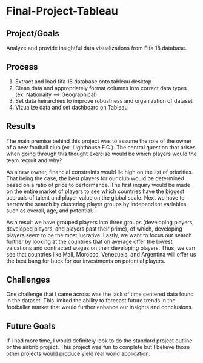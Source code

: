 # Final-Project-Tableau

## Project/Goals
Analyze and provide insightful data visualizations from Fifa 18 database. 

## Process
1) Extract and load fifa 18 database onto tableau desktop
2) Clean data and appropriately format columns into correct data types (ex. Nationaity --> Geographical)
3) Set data heirarchies to improve robustness and organization of dataset
4) Vizualize data and set dashboard on Tableau
## Results
The main premise behind this project was to assume the role of the owner of a new football club (ex. Lighthouse F.C.). The central question that arises when going through this thought exercise would be which players would the team recruit and why? 

As a new owner, financial constraints would lie high on the list of priorities. That being the case, the best players for our club would be determined based on a ratio of price to performance. The first inquiry would be made on the entire market of players to see which countries have the biggest accruals of talent and player value on the global scale. Next we have to narrow the search by clustering player groups by independent variables such as overall, age, and potential. 

As a result we have grouped players into three groups (developing players, developed players, and players past their prime), of which, developing players seem to be the most lucrative. Lastly, we want to focus our search further by looking at the countries that on average offer the lowest valuations and contracted wages on their developing players. Thus, we can see that countries like Mali, Morocco, Venezuela, and Argentina will offer us the best bang for buck for our investments on potential players. 

## Challenges 
One challenge that I came across was the lack of time centered data found in the dataset. This limited the ability to forecast future trends in the footballer market that would further enhance our insights and conclusions. 

## Future Goals
If I had more time, I would definitely look to do the standard project outline or the airbnb project. This project was fun to complete but I believe those other projects would produce yield real world application. 
